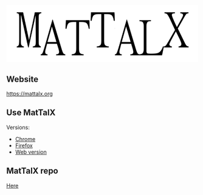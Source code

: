 ![MatTalX logo](/images/mattalx_logo.png)

## Website

<a href="https://mattalx.org" target="_blank">https://mattalx.org</a>

## Use MatTalX

Versions:
* <a href="https://chrome.google.com/webstore/detail/mattalx-write-math-symbol/jllceliamggkpffccbefpefgmcigaglb" target="_blank">Chrome</a>
* <a href="https://addons.mozilla.org/firefox/addon/mattalx-write-math-symbols/" target="_blank">Firefox</a>
* <a href="https://mattalx.org/web-version.html">Web version</a>

## MatTalX repo
<a href="https://github.com/samueleblanc/MatTalX" target="_blank">Here</a>